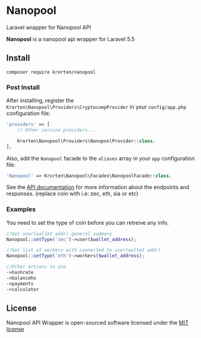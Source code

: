 # Nanopool
Laravel wrapper for Nanopool API

**Nanopool** is a nanopool api wrapper for Laravel 5.5

## Install

    composer require krorten/nanopool

### Post Install
After installing, register the `Krorten\Nanopool\Providers\CryptocompProvider` in your `config/app.php` configuration file:

```php
'providers' => [
    // Other service providers...

    Krorten\Nanopool\Providers\NanopoolProvider::class,
],
```

Also, add the `Nanopool` facade to the `aliases` array in your `app` configuration file:

```php
'Nanopool' => Krorten\Nanopool\Facades\NanopoolFacade::class,    
```

See the [API documentation](https://zec.nanopool.org/api/) for more information about the endpoints and responses. (replace coin with i.e: zec, eth, sia or etc)

### Examples
You need to set the type of coin before you can retreive any info.
```php
//Get user(wallet addr) general summary
Nanopool::setType('zec')->user($wallet_address);
```
```php
//Get list of workers with connected to user(wallet addr)
Nanopool::setType('eth')->workers($wallet_address);

//Other actions to use
->hashrate
->balancehs
->payments
->calculator
```
## License

Nanopool API Wrapper is open-sourced software licensed under the [MIT license](http://opensource.org/licenses/MIT)